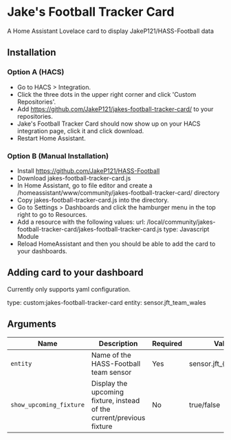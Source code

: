 # Jake's Football Tracker Card
A Home Assistant Lovelace card to display JakeP121/HASS-Football data

## Installation

### Option A (HACS)
- Go to HACS > Integration.
- Click the three dots in the upper right corner and click 'Custom Repositories'.
- Add https://github.com/JakeP121/jakes-football-tracker-card/ to your repositories.
- Jake's Football Tracker Card should now show up on your HACS integration page, click it and click download.
- Restart Home Assistant.
### Option B (Manual Installation)
- Install https://github.com/JakeP121/HASS-Football
- Download jakes-football-tracker-card.js 
- In Home Assistant, go to file editor and create a /homeassistant/www/community/jakes-football-tracker-card/ directory
- Copy jakes-football-tracker-card.js into the directory.
- Go to Settings > Dashboards and click the hamburger menu in the top right to go to Resources.
- Add a resource with the following values:
url: /local/community/jakes-football-tracker-card/jakes-football-tracker-card.js
type: Javascript Module
- Reload HomeAssistant and then you should be able to add the card to your dashboards.

## Adding card to your dashboard
Currently only supports yaml configuration.

type: custom:jakes-football-tracker-card
entity: sensor.jft_team_wales

## Arguments
| Name | Description | Required |  Values |
| --- | --- | --- | --- |
| `entity` | Name of the HASS-Football team sensor | Yes  | sensor.jft_{your_team} |
| `show_upcoming_fixture` | Display the upcoming fixture, instead of the current/previous fixture | No  | true/false |
